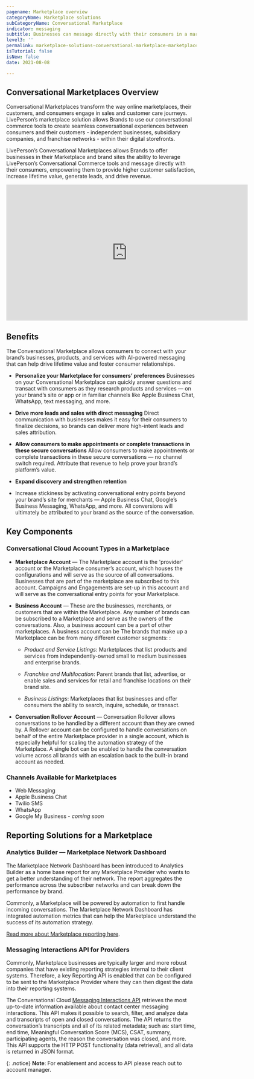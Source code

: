 ```yaml
---
pagename: Marketplace overview
categoryName: Marketplace solutions
subCategoryName: Conversational Marketplace
indicator: messaging
subtitle: Businesses can message directly with their consumers in a marketplace
level3: ''
permalink: marketplace-solutions-conversational-marketplace-marketplace-overview.html
isTutorial: false
isNew: false
date: 2021-08-08 

---
```

## Conversational Marketplaces Overview

Conversational Marketplaces transform the way online marketplaces, their customers, and consumers engage in sales and customer care journeys. LivePerson’s marketplace solution allows Brands to use our conversational commerce tools to create seamless conversational experiences between consumers and their customers - independent businesses, subsidiary companies, and franchise networks - within their digital storefronts. 

LivePerson’s Conversational Marketplaces allows Brands to offer businesses in their Marketplace and brand sites the ability to leverage LivePerson’s Conversational Commerce tools and message directly with their consumers, empowering them to provide higher customer satisfaction, increase lifetime value, generate leads, and drive revenue. 

<iframe src="https://player.vimeo.com/video/536960269" width="640" height="360" frameborder="0" allow="autoplay; fullscreen; picture-in-picture" allowfullscreen></iframe>

## Benefits
The Conversational Marketplace allows consumers to connect with your brand’s businesses, products, and services with AI-powered messaging that can help drive lifetime value and foster consumer relationships. 

* **Personalize your Marketplace for consumers’ preferences**
Businesses on your Conversational Marketplace can quickly answer questions and transact with consumers as they research products and services — on your brand’s site or app or in familiar channels like Apple Business Chat, WhatsApp, text messaging, and more.

* **Drive more leads and sales with direct messaging**
Direct communication with businesses makes it easy for their consumers to finalize decisions, so brands can deliver more high-intent leads and sales attribution. 

* **Allow consumers to make appointments or complete transactions in these secure conversations**
Allow consumers to make appointments or complete transactions in these secure conversations — no channel switch required. Attribute that revenue to help prove your brand’s platform’s value.

* **Expand discovery and strengthen retention**
* Increase stickiness by activating conversational entry points beyond your brand’s site for merchants — Apple Business Chat, Google’s Business Messaging, WhatsApp, and more. All conversions will ultimately be attributed to your brand as the source of the conversation.

## Key Components
### Conversational Cloud Account Types in a Marketplace

* **Marketplace Account** — The Marketplace account is the 'provider' account or the Marketplace consumer’s account, which houses the configurations and will serve as the source of all conversations. Businesses that are part of the marketplace are subscribed to this account. Campaigns and Engagements are set-up in this account and will serve as the conversational entry points for your Marketplace.

* **Business Account** — These are the businesses, merchants, or customers that are within the Marketplace.  Any number of brands can be subscribed to a Marketplace and serve as the owners of the conversations. Also, a business account can be a part of other marketplaces. A business account can be The brands that make up a Marketplace can be from many different customer segments: : 

  * *Product and Service Listings*: Marketplaces that list products and services from independently-owned small to medium businesses and enterprise brands.

  * *Franchise and Multilocation*: Parent brands that list, advertise, or enable sales and services for retail and franchise locations on their brand site.

  * *Business Listings*: Marketplaces that list businesses and offer consumers the ability to search, inquire, schedule, or transact. 

* **Conversation Rollover Account** — Conversation Rollover allows conversations to be handled by a different account than they are owned by. A Rollover account can be configured to handle conversations on behalf of the entire Marketplace provider in a single account, which is especially helpful for scaling the automation strategy of the Marketplace. A single bot can be enabled to handle the conversation volume across all brands with an escalation back to the built-in brand account as needed. 


### Channels Available for Marketplaces 

* Web Messaging 
* Apple Business Chat
* Twilio SMS
* WhatsApp
* Google My Business - *coming soon*

## Reporting Solutions for a Marketplace 
### Analytics Builder — Marketplace Network Dashboard

The Marketplace Network Dashboard has been introduced to Analytics Builder as a home base report for any Marketplace Provider who wants to get a better understanding of their network.  The report aggregates the performance across the subscriber networks and can break down the performance by brand.  

Commonly, a Marketplace will be powered by automation to first handle incoming conversations. The Marketplace Network Dashboard has integrated automation metrics that can help the Marketplace understand the success of its automation strategy. 

[Read more about Marketplace reporting here](/marketplace-solutions-conversational-marketplace-marketplace-reporting.html). 

### Messaging Interactions API for Providers

Commonly, Marketplace businesses are typically larger and more robust companies that have existing reporting strategies internal to their client systems. Therefore, a key Reporting API is enabled that can be configured to be sent to the Marketplace Provider where they can then digest the data into their reporting systems.  

The Conversational Cloud [Messaging Interactions API](https://developers.liveperson.com/messaging-interactions-api-overview.html) retrieves the most up-to-date information available about contact center messaging interactions. This API makes it possible to search, filter, and analyze data and transcripts of open and closed conversations. The API returns the conversation’s transcripts and all of its related metadata; such as: start time, end time, Meaningful Conversation Score (MCS), CSAT, summary, participating agents, the reason the conversation was closed, and more. This API supports the HTTP POST functionality (data retrieval), and all data is returned in JSON format.

{: .notice}
**Note**: For enablement and access to API please reach out to account manager.



